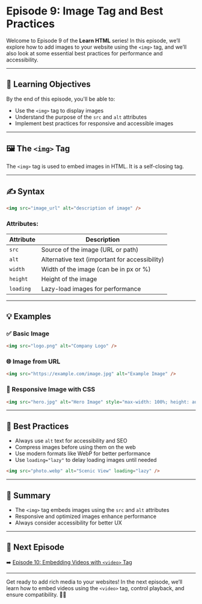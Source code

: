 # Episode 9: Image Tag and Best Practices

Welcome to Episode 9 of the **Learn HTML** series! In this episode, we’ll explore how to add images to your website using the `<img>` tag, and we’ll also look at some essential best practices for performance and accessibility.

---

## 🧠 Learning Objectives

By the end of this episode, you'll be able to:

- Use the `<img>` tag to display images
- Understand the purpose of the `src` and `alt` attributes
- Implement best practices for responsive and accessible images

---

## 🖼️ The `<img>` Tag

The `<img>` tag is used to embed images in HTML. It is a self-closing tag.

---

## ✍️ Syntax

```html
<img src="image_url" alt="description of image" />
```

### Attributes:

| Attribute | Description                                    |
| --------- | ---------------------------------------------- |
| `src`     | Source of the image (URL or path)              |
| `alt`     | Alternative text (important for accessibility) |
| `width`   | Width of the image (can be in px or %)         |
| `height`  | Height of the image                            |
| `loading` | Lazy-load images for performance               |

---

## 💡 Examples

### ✅ Basic Image

```html
<img src="logo.png" alt="Company Logo" />
```

### 🌐 Image from URL

```html
<img src="https://example.com/image.jpg" alt="Example Image" />
```

### 📱 Responsive Image with CSS

```html
<img src="hero.jpg" alt="Hero Image" style="max-width: 100%; height: auto;" />
```

---

## 🧰 Best Practices

- Always use `alt` text for accessibility and SEO
- Compress images before using them on the web
- Use modern formats like WebP for better performance
- Use `loading="lazy"` to delay loading images until needed

```html
<img src="photo.webp" alt="Scenic View" loading="lazy" />
```

---

## 🧠 Summary

- The `<img>` tag embeds images using the `src` and `alt` attributes
- Responsive and optimized images enhance performance
- Always consider accessibility for better UX

---

## 🔗 Next Episode

➡️ [Episode 10: Embedding Videos with `<video>` Tag](../Episode_10/Readme.md)

---

Get ready to add rich media to your websites! In the next episode, we’ll learn how to embed videos using the `<video>` tag, control playback, and ensure compatibility. 🎥✨

